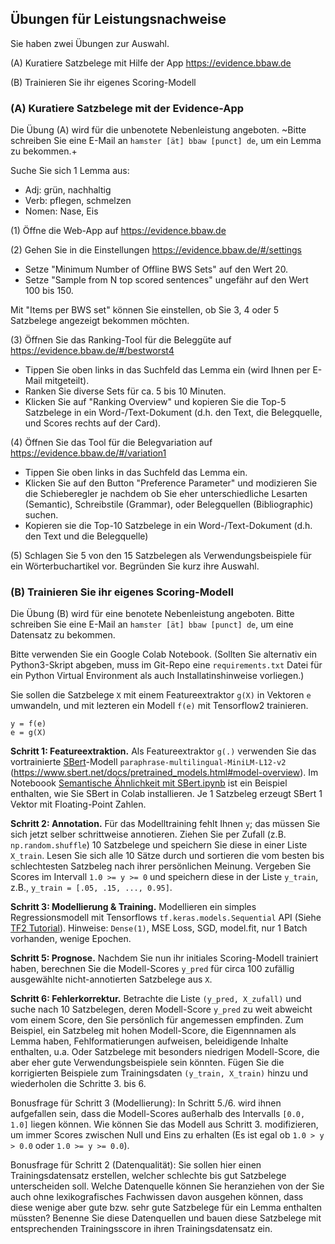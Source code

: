 ## Übungen für Leistungsnachweise
Sie haben zwei Übungen zur Auswahl.

(A) Kuratiere Satzbelege mit Hilfe der App https://evidence.bbaw.de 

(B) Trainieren Sie ihr eigenes Scoring-Modell


### (A) Kuratiere Satzbelege mit der Evidence-App
Die Übung (A) wird für die unbenotete Nebenleistung angeboten. 
~Bitte schreiben Sie eine E-Mail an `hamster [ät] bbaw [punct] de`, um ein Lemma zu bekommen.+

Suche Sie sich 1 Lemma aus:

   - Adj: grün, nachhaltig
   - Verb: pflegen, schmelzen
   - Nomen: Nase, Eis

(1) Öffne die Web-App auf https://evidence.bbaw.de

(2) Gehen Sie in die Einstellungen https://evidence.bbaw.de/#/settings
- Setze "Minimum Number of Offline BWS Sets" auf den Wert 20.
- Setze "Sample from N top scored sentences" ungefähr auf den Wert 100 bis 150.

Mit "Items per BWS set" können Sie einstellen, ob Sie 3, 4 oder 5 Satzbelege angezeigt bekommen möchten.

(3) Öffnen Sie das Ranking-Tool für die Beleggüte auf https://evidence.bbaw.de/#/bestworst4
- Tippen Sie oben links in das Suchfeld das Lemma ein (wird Ihnen per E-Mail mitgeteilt).
- Ranken Sie diverse Sets für ca. 5 bis 10 Minuten.
- Klicken Sie auf "Ranking Overview" und kopieren Sie die Top-5 Satzbelege in ein Word-/Text-Dokument (d.h. den Text, die Belegquelle, und Scores rechts auf der Card).


(4) Öffnen Sie das Tool für die Belegvariation auf https://evidence.bbaw.de/#/variation1
- Tippen Sie oben links in das Suchfeld das Lemma ein.
- Klicken Sie auf den Button "Preference Parameter" und modizieren Sie die Schieberegler je nachdem ob Sie eher unterschiedliche Lesarten (Semantic), Schreibstile (Grammar), oder Belegquellen (Bibliographic) suchen. 
- Kopieren sie die Top-10 Satzbelege in ein Word-/Text-Dokument (d.h. den Text und die Belegquelle)

(5) Schlagen Sie 5 von den 15 Satzbelegen als Verwendungsbeispiele für ein Wörterbuchartikel vor. Begründen Sie kurz ihre Auswahl.



### (B) Trainieren Sie ihr eigenes Scoring-Modell
Die Übung (B) wird für eine benotete Nebenleistung angeboten.
Bitte schreiben Sie eine E-Mail an `hamster [ät] bbaw [punct] de`, um eine Datensatz zu bekommen.

Bitte verwenden Sie ein Google Colab Notebook.
(Sollten Sie alternativ ein Python3-Skript abgeben, muss im Git-Repo eine `requirements.txt` Datei für ein Python Virtual Environment als auch Installatinshinweise vorliegen.)

Sie sollen die Satzbelege `X` mit einem Featureextraktor `g(X)` in Vektoren `e` 
umwandeln, und mit lezteren ein Modell `f(e)` mit Tensorflow2 trainieren.

```
y = f(e)
e = g(X)
```

**Schritt 1: Featureextraktion.**
Als Featureextraktor `g(.)` verwenden Sie das vortrainierte [SBert](https://www.sbert.net/)-Modell `paraphrase-multilingual-MiniLM-L12-v2` (https://www.sbert.net/docs/pretrained_models.html#model-overview).
Im Noteboook [Semantische Ähnlichkeit mit SBert.ipynb](https://github.com/zentrum-lexikographie/elexicography-WiSe2023/blob/main/Tag-1/Semantische%20%C3%84hnlichkeit%20mit%20SBert.ipynb) ist ein Beispiel enthalten, wie Sie SBert in Colab installieren.
Je 1 Satzbeleg erzeugt SBert 1 Vektor mit Floating-Point Zahlen. 

**Schritt 2: Annotation.**
Für das Modelltraining fehlt Ihnen `y`; das müssen Sie sich jetzt selber schrittweise annotieren.
Ziehen Sie per Zufall (z.B. `np.random.shuffle`) 10 Satzbelege und speichern Sie 
diese in einer Liste `X_train`.
Lesen Sie sich alle 10 Sätze durch und sortieren die vom besten bis schlechtesten Satzbeleg nach ihrer persönlichen Meinung.
Vergeben Sie Scores im Intervall `1.0 >= y >= 0` und speichern diese in der Liste `y_train`, z.B., `y_train = [.05, .15, ..., 0.95]`.

**Schritt 3: Modellierung & Training.**
Modellieren ein simples Regressionsmodell mit Tensorflows `tf.keras.models.Sequential` API (Siehe [TF2 Tutorial](https://www.tensorflow.org/tutorials/quickstart/beginner#build_a_machine_learning_model)). Hinweise: `Dense(1)`, MSE Loss, SGD, model.fit, nur 1 Batch vorhanden, wenige Epochen.

**Schritt 5: Prognose.**
Nachdem Sie nun ihr initiales Scoring-Modell trainiert haben, berechnen Sie die Modell-Scores `y_pred` für circa 100 zufällig ausgewählte nicht-annotierten Satzbelege aus `X`.

**Schritt 6: Fehlerkorrektur.**
Betrachte die Liste `(y_pred, X_zufall)` und suche nach 10 Satzbelegen, deren Modell-Score `y_pred` zu weit abweicht vom einem Score, den Sie persönlich für angemessen empfinden. Zum Beispiel, ein Satzbeleg mit hohen Modell-Score, die Eigennnamen als Lemma haben, Fehlformatierungen aufweisen, beleidigende Inhalte enthalten, u.a. Oder Satzbelege mit besonders niedrigen Modell-Score, die aber eher gute Verwendungsbeispiele sein könnten.
Fügen Sie die korrigierten Beispiele zum Trainingsdaten `(y_train, X_train)` hinzu und wiederholen die Schritte 3. bis 6.


Bonusfrage für Schritt 3 (Modellierung):
In Schritt 5./6. wird ihnen aufgefallen sein, dass die Modell-Scores außerhalb des Intervalls `[0.0, 1.0]` liegen können. Wie können Sie das Modell aus Schritt 3. modifizieren, um immer Scores zwischen Null und Eins zu erhalten (Es ist egal ob `1.0 > y > 0.0` oder `1.0 >= y >= 0.0`).

Bonusfrage für Schritt 2 (Datenqualität):
Sie sollen hier einen Trainingsdatensatz erstellen, welcher schlechte bis gut Satzbelege unterscheiden soll. Welche Datenquelle können Sie heranziehen von der Sie auch ohne lexikografisches Fachwissen davon ausgehen können, dass diese wenige aber gute bzw. sehr gute Satzbelege für ein Lemma enthalten müssten? Benenne Sie diese Datenquellen und bauen diese Satzbelege mit entsprechenden Trainingsscore in ihren Trainingsdatensatz ein.
